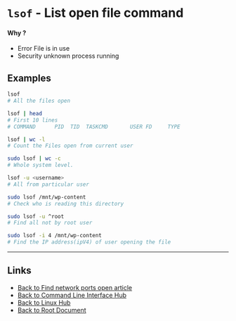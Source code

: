 # `lsof` - List open file command

#### Why ?

- Error File is in use
- Security unknown process running

## Examples

```sh
lsof
# All the files open

lsof | head
# First 10 lines
# COMMAND      PID  TID  TASKCMD       USER FD     TYPE

lsof | wc -l
# Count the Files open from current user

sudo lsof | wc -c
# Whole system level.

lsof -u <username>
# All from particular user

sudo lsof /mnt/wp-content
# Check who is reading this directory

sudo lsof -u ^root
# Find all not by root user

sudo lsof -i 4 /mnt/wp-content
# Find the IP address(ipV4) of user opening the file
```

----
<!-- Footer Begins Here -->
## Links

- [Back to Find network ports open article](../find-network-port-open.md)
- [Back to Command Line Interface Hub](./README.md)
- [Back to Linux Hub](../README.md)
- [Back to Root Document](../../README.md)
